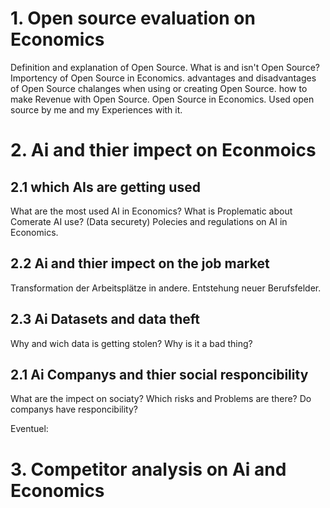 
# 1. Open source evaluation on Economics 

Definition and explanation of Open Source. 
What is and isn't Open Source?
Importency of Open Source in Economics.
advantages and disadvantages of Open Source
chalanges when using or creating Open Source.
how to make Revenue with Open Source.
Open Source in Economics.
Used open source by me and my Experiences with it.












# 2. Ai and thier impect on Econmoics 
## 2.1 which AIs are getting used

What are the most used AI in Economics?
What is Proplematic about Comerate AI use? (Data securety)
Polecies and regulations on AI in Economics.

## 2.2 Ai and thier impect on the job market

Transformation der Arbeitsplätze in andere.
Entstehung neuer Berufsfelder.

## 2.3 Ai Datasets and data theft

Why and wich data is getting stolen?
Why is it a bad thing?

## 2.1 Ai Companys and thier social responcibility

What are the impect on sociaty? 
Which risks and Problems are there?
Do companys have responcibility?

Eventuel:
# 3. Competitor analysis on Ai and Economics